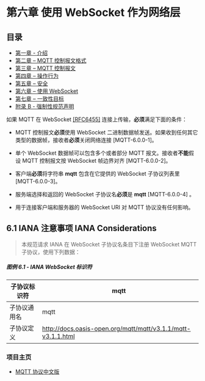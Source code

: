 # 第六章 使用 WebSocket 作为网络层

## 目录

- [第一章 - 介绍](01-Introduction.md)
- [第二章 – MQTT 控制报文格式](02-ControlPacketFormat.md)
- [第三章 – MQTT 控制报文](03-ControlPackets.md)
- [第四章 – 操作行为](04-OperationalBehavior.md)
- [第五章 – 安全](05-Security.md)
- [第六章 – 使用 WebSocket](06-WebSocket.md)
- [第七章 – 一致性目标](07-Conformance.md)
- [附录 B - 强制性规范声明](08-AppendixB.md)

如果 MQTT 在 WebSocket [\[RFC6455\]](#RFC6455) 连接上传输，**必须**满足下面的条件：

- MQTT 控制报文**必须**使用 WebSocket 二进制数据帧发送。如果收到任何其它类型的数据帧，接收者**必须**关闭网络连接 \[MQTT-6.0.0-1\]。

- 单个 WebSocket 数据帧可以包含多个或者部分 MQTT 报文。接收者**不能**假设 MQTT 控制报文按 WebSocket 帧边界对齐 \[MQTT-6.0.0-2\]。

- 客户端**必须**将字符串 **mqtt** 包含在它提供的 WebSocket 子协议列表里 \[MQTT-6.0.0-3\]。

- 服务端选择和返回的 WebSocket 子协议名**必须**是 **mqtt** \[MQTT-6.0.0-4\] 。

- 用于连接客户端和服务器的 WebSocket URI 对 MQTT 协议没有任何影响。

## 6.1 IANA 注意事项 IANA Considerations

> 本规范请求 IANA 在 WebSocket 子协议名条目下注册 WebSocket MQTT 子协议，使用下列数据：

##### 图例 6.1 - IANA WebSocket 标识符

| 子协议标识符 | mqtt                                                         |
| ------------ | ------------------------------------------------------------ |
| 子协议通用名 | mqtt                                                         |
| 子协议定义   | http://docs.oasis-open.org/mqtt/mqtt/v3.1.1/mqtt-v3.1.1.html |

### 项目主页

- [MQTT 协议中文版](https://github.com/mcxiaoke/mqtt)
